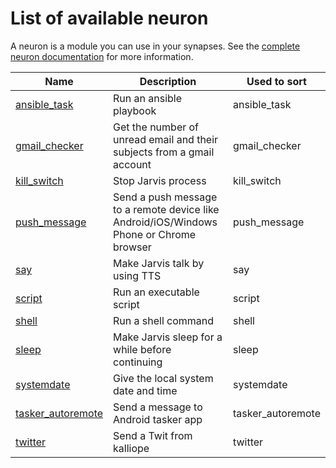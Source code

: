 # List of available neuron

A neuron is a module you can use in your synapses. See the [complete neuron documentation](neurons.md) for more information.

| Name                                               | Description                                                                             | Used to sort      |
|----------------------------------------------------|-----------------------------------------------------------------------------------------|-------------------|
| [ansible_task](../neurons/ansible_task/)           | Run an ansible playbook                                                                 | ansible_task      |
| [gmail_checker](../neurons/gmail_checker/)         | Get the number of unread email and their subjects from a gmail account                  | gmail_checker     |
| [kill_switch](../neurons/kill_switch/)             | Stop Jarvis process                                                                     | kill_switch       |
| [push_message](../neurons/push_message/)           | Send a push message to a remote device like Android/iOS/Windows Phone or Chrome browser | push_message      |
| [say](../neurons/say/)                             | Make Jarvis talk by using TTS                                                           | say               |
| [script](../neurons/script/)                       | Run an executable script                                                                | script            |
| [shell](../neurons/command/)                       | Run a shell command                                                                     | shell             |
| [sleep](../neurons/sleep/)                         | Make Jarvis sleep for a while before continuing                                         | sleep             |
| [systemdate](../neurons/systemdate/)               | Give the local system date and time                                                     | systemdate        |
| [tasker_autoremote](../neurons/tasker_autoremote/) | Send a message to Android tasker app                                                    | tasker_autoremote |
| [twitter](../neurons/twitter/)                     | Send a Twit from kalliope                                                               | twitter           |

